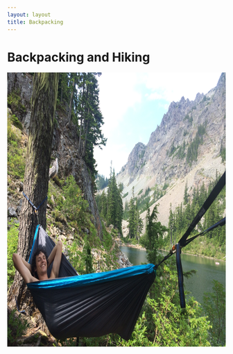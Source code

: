 ```yaml
---
layout: layout
title: Backpacking
---
```

# Backpacking and Hiking

<section class="content">

<img src="/images/camping hammock.JPG" alt="Stressed Out" style= "width:816px;height:632px">


</section>

